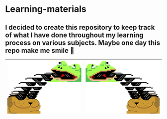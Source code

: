 # Learning-materials

I decided to create this repository to keep track of what I have done throughout my learning process on various subjects. Maybe one day this repo make me smile 🥲 
---
   |![frogg](./src/images/amazing.gif)| ![frogg](./src/images/evenMoreAmazing.gif)|
   |---|---|
